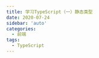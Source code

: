 ```yaml
---
title: 学习TypeScript（一）静态类型
date: 2020-07-24
sidebar: 'auto'
categories:
  - 前端
tags:
  - TypeScript
---
```


